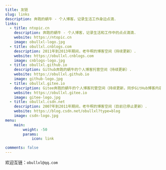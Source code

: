 ```yaml
---
title: 友链
slug: links
description: 奔跑的蜗牛 - 个人博客，记录生活工作身边点滴.
links:
  - title: ntopic.cn
    description: 奔跑的蜗牛 - 个人博客，记录生活和工作中的点点滴滴.
    website: https://ntopic.cn
    image: obullxl-logo.jpg
  - title: obullxl.cnblogs.com
    description: 2011年到2013年期间，老牛啊的博客空间（持续更新）.
    website: https://obullxl.cnblogs.com
    image: cnblogs-logo.jpg
  - title: obullxl.github.io
    description: Github奔跑的蜗牛的个人博客托管空间（持续更新）.
    website: https://obullxl.github.io
    image: github-logo.jpg
  - title: obullxl.gitee.io
    description: Gitee奔跑的蜗牛的个人博客托管空间（持续更新，同步GitHub博客内容）.
    website: https://obullxl.gitee.io
    image: gitee-logo.jpg
  - title: obullxl.csdn.net
    description: 2007年到2011年期间，老牛啊的博客空间（目前已停止更新）.
    website: https://blog.csdn.net/obullxl?type=blog
    image: csdn-logo.jpg
menu:
    main: 
        weight: -50
        params:
            icon: link

comments: false
---
```


欢迎互链：`obullxl@qq.com`

